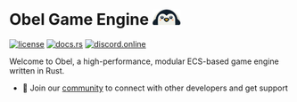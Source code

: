 # Obel Game Engine <img src="assets/bird-small.png" style="width: 10%; height: auto;" />

[![license](https://img.shields.io/badge/license-MIT%2FApache-blue.svg)](https://github.com/obelengine/obel#license)
[![docs.rs](https://docs.rs/obel/badge.svg)](https://docs.rs/obel/latest/obel/)
[![discord.online](https://img.shields.io/discord/1335036405788971020.svg?label=&logo=discord&logoColor=ffffff&color=7389D8)](https://discord.gg/3jq8js8u)

Welcome to Obel, a high-performance, modular ECS-based game engine written in Rust.

- 💬 Join our [community](https://nita-obel.takulatech.net/community/) to connect with other developers and get support


